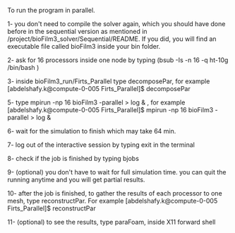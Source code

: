 To run the program in parallel.

1- you don't need to compile the solver again, which you should have done before in the sequential version as mentioned in /project/bioFilm3_solver/Sequential/README.  If you did, you will find an executable file called bioFilm3 inside your bin folder.

2- ask for 16 processors inside one node by typing (bsub -Is -n 16 -q ht-10g /bin/bash
)

3- inside bioFilm3_run/Firts_Parallel type decomposePar, for example 
[abdelshafy.k@compute-0-005 Firts_Parallel]$ decomposePar 

5- type mpirun -np 16 bioFilm3 -parallel > log & , for example
[abdelshafy.k@compute-0-005 Firts_Parallel]$ mpirun -np 16 bioFilm3 -parallel > log &

6- wait for the simulation to finish which may take 64 min. 

7- log out of the interactive session by typing exit in the terminal

8- check if the job is finished by typing bjobs

9- (optional) you don't have to wait for full simulation time. you can quit the running anytime and you will get partial results.

10- after the job is finished, to gather the results of each processor to one mesh, type reconstructPar. For example
[abdelshafy.k@compute-0-005 Firts_Parallel]$ reconstructPar

11- (optional) to see the results, type paraFoam, inside X11 forward shell
